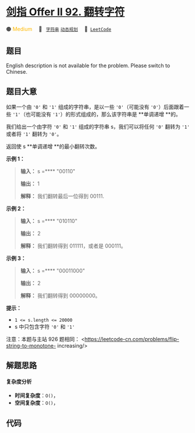 # [剑指 Offer II 92. 翻转字符](https://leetcode.cn/problems/cyJERH)

🟠 <font color=#ffb800>Medium</font>&emsp; 🔖&ensp; [`字符串`](/leetcode/outline/tag/string.md) [`动态规划`](/leetcode/outline/tag/dynamic-programming.md)&emsp; 🔗&ensp;[`LeetCode`](https://leetcode.cn/problems/cyJERH)


## 题目

English description is not available for the problem. Please switch to
Chinese.


## 题目大意

如果一个由 `'0'` 和 `'1'` 组成的字符串，是以一些 `'0'`（可能没有 `'0'`）后面跟着一些 `'1'`（也可能没有
`'1'`）的形式组成的，那么该字符串是 **单调递增  **的。

我们给出一个由字符 `'0'` 和 `'1'` 组成的字符串 s，我们可以将任何 `'0'` 翻转为 `'1'` 或者将 `'1'` 翻转为 `'0'`。

返回使 s **单调递增  **的最小翻转次数。



**示例 1：**

> 
> 
> 
> 
> 
> **输入：** s =**** "00110"
> 
> **输出：** 1
> 
> **解释：** 我们翻转最后一位得到 00111.
> 
> 

**示例 2：**

> 
> 
> 
> 
> 
> **输入：** s =**** "010110"
> 
> **输出：** 2
> 
> **解释：** 我们翻转得到 011111，或者是 000111。
> 
> 

**示例 3：**

> 
> 
> 
> 
> 
> **输入：** s =**** "00011000"
> 
> **输出：** 2
> 
> **解释：** 我们翻转得到 00000000。
> 
> 



**提示：**

  * `1 <= s.length <= 20000`
  * s 中只包含字符 `'0'` 和 `'1'`



注意：本题与主站 926 题相同： <https://leetcode-cn.com/problems/flip-string-to-monotone-
increasing/>


## 解题思路

#### 复杂度分析

- **时间复杂度**：`O()`，
- **空间复杂度**：`O()`，

## 代码

```javascript

```